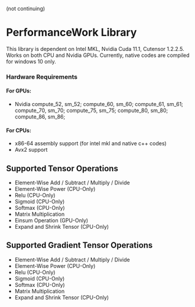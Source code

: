 (not continuing)

# PerformanceWork Library
This library is dependent on Intel MKL, Nvidia Cuda 11.1, Cutensor 1.2.2.5. Works on both CPU and Nvidia GPUs. Currently, native codes are compiled for windows 10 only. 

### Hardware Requirements
#### For GPUs: 
- Nvidia compute_52, sm_52; compute_60, sm_60; compute_61, sm_61; compute_70, sm_70; compute_75, sm_75; compute_80, sm_80; compute_86, sm_86;
#### For CPUs: 
- x86-64 assembly support (for intel mkl and native c++ codes)
- Avx2 support

## Supported Tensor Operations
- Element-Wise Add / Subtract / Multiply / Divide
- Element-Wise Power (CPU-Only)
- Relu (CPU-Only)
- Sigmoid (CPU-Only)
- Softmax (CPU-Only)
- Matrix Multiplication
- Einsum Operation (GPU-Only)
- Expand and Shrink Tensor (CPU-Only)

## Supported Gradient Tensor Operations
- Element-Wise Add / Subtract / Multiply / Divide
- Element-Wise Power (CPU-Only)
- Relu (CPU-Only)
- Sigmoid (CPU-Only)
- Softmax (CPU-Only)
- Matrix Multiplication
- Expand and Shrink Tensor (CPU-Only)
